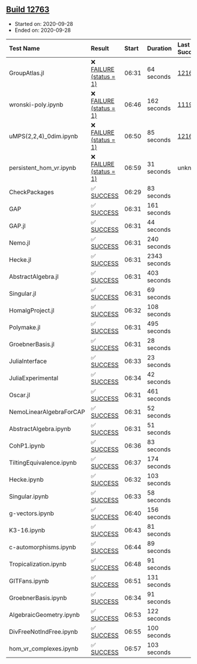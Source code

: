 ## [Build 12763](https://oscarci.mathematik.uni-kl.de/job/oscar/12763/)

* Started on: 2020-09-28
* Ended on: 2020-09-28

| Test Name    | Result | Start | Duration | Last Success | First Failure |
|:-------------|:-------|:------|:---------|:-------------|:--------------|
| GroupAtlas.jl | ❌ [FAILURE (status = 1)](https://oscarci.mathematik.uni-kl.de/job/oscar/12763/artifact/logs/build-12763/GroupAtlas.jl.log) | 06:31 | 64 seconds | [12167](https://oscarci.mathematik.uni-kl.de/job/oscar/12167/) | [12168](https://oscarci.mathematik.uni-kl.de/job/oscar/12168/) |
| wronski-poly.ipynb | ❌ [FAILURE (status = 1)](https://oscarci.mathematik.uni-kl.de/job/oscar/12763/artifact/logs/build-12763/wronski-poly.ipynb.log) | 06:46 | 162 seconds | [11192](https://oscarci.mathematik.uni-kl.de/job/oscar/11192/) | [11193](https://oscarci.mathematik.uni-kl.de/job/oscar/11193/) |
| uMPS(2,2,4)_0dim.ipynb | ❌ [FAILURE (status = 1)](https://oscarci.mathematik.uni-kl.de/job/oscar/12763/artifact/logs/build-12763/uMPS-2-2-4-_0dim.ipynb.log) | 06:50 | 85 seconds | [12167](https://oscarci.mathematik.uni-kl.de/job/oscar/12167/) | [12168](https://oscarci.mathematik.uni-kl.de/job/oscar/12168/) |
| persistent_hom_vr.ipynb | ❌ [FAILURE (status = 1)](https://oscarci.mathematik.uni-kl.de/job/oscar/12763/artifact/logs/build-12763/persistent_hom_vr.ipynb.log) | 06:59 | 31 seconds | unknown | unknown |
| CheckPackages | ✅ [SUCCESS](https://oscarci.mathematik.uni-kl.de/job/oscar/12763/artifact/logs/build-12763/CheckPackages.log) | 06:29 | 83 seconds |  |  |
| GAP | ✅ [SUCCESS](https://oscarci.mathematik.uni-kl.de/job/oscar/12763/artifact/logs/build-12763/GAP.log) | 06:31 | 161 seconds |  |  |
| GAP.jl | ✅ [SUCCESS](https://oscarci.mathematik.uni-kl.de/job/oscar/12763/artifact/logs/build-12763/GAP.jl.log) | 06:31 | 44 seconds |  |  |
| Nemo.jl | ✅ [SUCCESS](https://oscarci.mathematik.uni-kl.de/job/oscar/12763/artifact/logs/build-12763/Nemo.jl.log) | 06:31 | 240 seconds |  |  |
| Hecke.jl | ✅ [SUCCESS](https://oscarci.mathematik.uni-kl.de/job/oscar/12763/artifact/logs/build-12763/Hecke.jl.log) | 06:31 | 2343 seconds |  |  |
| AbstractAlgebra.jl | ✅ [SUCCESS](https://oscarci.mathematik.uni-kl.de/job/oscar/12763/artifact/logs/build-12763/AbstractAlgebra.jl.log) | 06:31 | 403 seconds |  |  |
| Singular.jl | ✅ [SUCCESS](https://oscarci.mathematik.uni-kl.de/job/oscar/12763/artifact/logs/build-12763/Singular.jl.log) | 06:31 | 69 seconds |  |  |
| HomalgProject.jl | ✅ [SUCCESS](https://oscarci.mathematik.uni-kl.de/job/oscar/12763/artifact/logs/build-12763/HomalgProject.jl.log) | 06:32 | 108 seconds |  |  |
| Polymake.jl | ✅ [SUCCESS](https://oscarci.mathematik.uni-kl.de/job/oscar/12763/artifact/logs/build-12763/Polymake.jl.log) | 06:31 | 495 seconds |  |  |
| GroebnerBasis.jl | ✅ [SUCCESS](https://oscarci.mathematik.uni-kl.de/job/oscar/12763/artifact/logs/build-12763/GroebnerBasis.jl.log) | 06:31 | 28 seconds |  |  |
| JuliaInterface | ✅ [SUCCESS](https://oscarci.mathematik.uni-kl.de/job/oscar/12763/artifact/logs/build-12763/JuliaInterface.log) | 06:33 | 23 seconds |  |  |
| JuliaExperimental | ✅ [SUCCESS](https://oscarci.mathematik.uni-kl.de/job/oscar/12763/artifact/logs/build-12763/JuliaExperimental.log) | 06:34 | 42 seconds |  |  |
| Oscar.jl | ✅ [SUCCESS](https://oscarci.mathematik.uni-kl.de/job/oscar/12763/artifact/logs/build-12763/Oscar.jl.log) | 06:31 | 461 seconds |  |  |
| NemoLinearAlgebraForCAP | ✅ [SUCCESS](https://oscarci.mathematik.uni-kl.de/job/oscar/12763/artifact/logs/build-12763/NemoLinearAlgebraForCAP.log) | 06:31 | 52 seconds |  |  |
| AbstractAlgebra.ipynb | ✅ [SUCCESS](https://oscarci.mathematik.uni-kl.de/job/oscar/12763/artifact/logs/build-12763/AbstractAlgebra.ipynb.log) | 06:31 | 51 seconds |  |  |
| CohP1.ipynb | ✅ [SUCCESS](https://oscarci.mathematik.uni-kl.de/job/oscar/12763/artifact/logs/build-12763/CohP1.ipynb.log) | 06:36 | 83 seconds |  |  |
| TiltingEquivalence.ipynb | ✅ [SUCCESS](https://oscarci.mathematik.uni-kl.de/job/oscar/12763/artifact/logs/build-12763/TiltingEquivalence.ipynb.log) | 06:37 | 174 seconds |  |  |
| Hecke.ipynb | ✅ [SUCCESS](https://oscarci.mathematik.uni-kl.de/job/oscar/12763/artifact/logs/build-12763/Hecke.ipynb.log) | 06:32 | 103 seconds |  |  |
| Singular.ipynb | ✅ [SUCCESS](https://oscarci.mathematik.uni-kl.de/job/oscar/12763/artifact/logs/build-12763/Singular.ipynb.log) | 06:33 | 58 seconds |  |  |
| g-vectors.ipynb | ✅ [SUCCESS](https://oscarci.mathematik.uni-kl.de/job/oscar/12763/artifact/logs/build-12763/g-vectors.ipynb.log) | 06:40 | 156 seconds |  |  |
| K3-16.ipynb | ✅ [SUCCESS](https://oscarci.mathematik.uni-kl.de/job/oscar/12763/artifact/logs/build-12763/K3-16.ipynb.log) | 06:43 | 81 seconds |  |  |
| c-automorphisms.ipynb | ✅ [SUCCESS](https://oscarci.mathematik.uni-kl.de/job/oscar/12763/artifact/logs/build-12763/c-automorphisms.ipynb.log) | 06:44 | 89 seconds |  |  |
| Tropicalization.ipynb | ✅ [SUCCESS](https://oscarci.mathematik.uni-kl.de/job/oscar/12763/artifact/logs/build-12763/Tropicalization.ipynb.log) | 06:48 | 91 seconds |  |  |
| GITFans.ipynb | ✅ [SUCCESS](https://oscarci.mathematik.uni-kl.de/job/oscar/12763/artifact/logs/build-12763/GITFans.ipynb.log) | 06:51 | 131 seconds |  |  |
| GroebnerBasis.ipynb | ✅ [SUCCESS](https://oscarci.mathematik.uni-kl.de/job/oscar/12763/artifact/logs/build-12763/GroebnerBasis.ipynb.log) | 06:34 | 91 seconds |  |  |
| AlgebraicGeometry.ipynb | ✅ [SUCCESS](https://oscarci.mathematik.uni-kl.de/job/oscar/12763/artifact/logs/build-12763/AlgebraicGeometry.ipynb.log) | 06:53 | 122 seconds |  |  |
| DivFreeNotIndFree.ipynb | ✅ [SUCCESS](https://oscarci.mathematik.uni-kl.de/job/oscar/12763/artifact/logs/build-12763/DivFreeNotIndFree.ipynb.log) | 06:55 | 100 seconds |  |  |
| hom_vr_complexes.ipynb | ✅ [SUCCESS](https://oscarci.mathematik.uni-kl.de/job/oscar/12763/artifact/logs/build-12763/hom_vr_complexes.ipynb.log) | 06:57 | 103 seconds |  |  |
